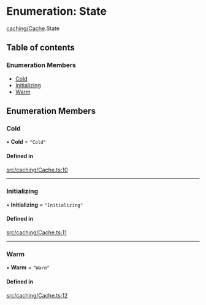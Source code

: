 # Enumeration: State

[caching/Cache](../wiki/caching.Cache).State

## Table of contents

### Enumeration Members

- [Cold](../wiki/caching.Cache.State#cold)
- [Initializing](../wiki/caching.Cache.State#initializing)
- [Warm](../wiki/caching.Cache.State#warm)

## Enumeration Members

### Cold

• **Cold** = ``"Cold"``

#### Defined in

[src/caching/Cache.ts:10](https://github.com/MsgtGreer/ToDoMD/blob/5bfc938/src/caching/Cache.ts#L10)

___

### Initializing

• **Initializing** = ``"Initializing"``

#### Defined in

[src/caching/Cache.ts:11](https://github.com/MsgtGreer/ToDoMD/blob/5bfc938/src/caching/Cache.ts#L11)

___

### Warm

• **Warm** = ``"Warm"``

#### Defined in

[src/caching/Cache.ts:12](https://github.com/MsgtGreer/ToDoMD/blob/5bfc938/src/caching/Cache.ts#L12)
